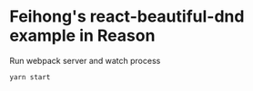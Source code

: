 # Feihong's react-beautiful-dnd example in Reason

Run webpack server and watch process

    yarn start
